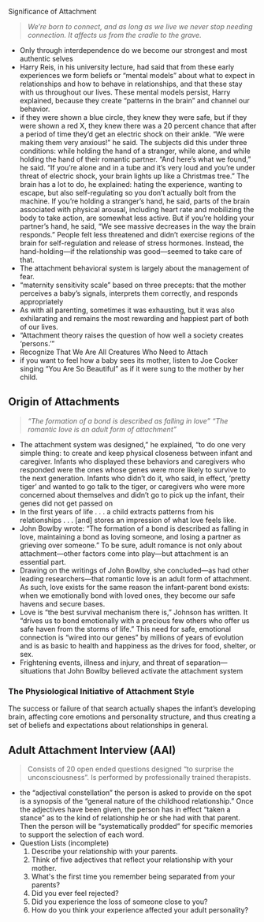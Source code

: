 Significance of Attachment

> *We’re born to connect, and as long as we live we never stop needing connection. It affects us from the cradle to the grave.*
> 
- Only through interdependence do we become our strongest and most authentic selves
- Harry Reis, in his university lecture, had said that from these early experiences we form beliefs or “mental models” about what to expect in relationships and how to behave in relationships, and that these stay with us throughout our lives. These mental models persist, Harry explained, because they create “patterns in the brain” and channel our behavior.
- if they were shown a blue circle, they knew they were safe, but if they were shown a red X, they knew there was a 20 percent chance that after a period of time they’d get an electric shock on their ankle. “We were making them very anxious!” he said. The subjects did this under three conditions: while holding the hand of a stranger, while alone, and while holding the hand of their romantic partner.
“And here’s what we found,” he said. “If you’re alone and in a tube and it’s very loud and you’re under threat of electric shock, your brain lights up like a Christmas tree.” The brain has a lot to do, he explained: hating the experience, wanting to escape, but also self-regulating so you don’t actually bolt from the machine.
If you’re holding a stranger’s hand, he said, parts of the brain associated with physical arousal, including heart rate and mobilizing the body to take action, are somewhat less active.
But if you’re holding your partner’s hand, he said, “We see massive decreases in the way the brain responds.” People felt less threatened and didn’t exercise regions of the brain for self-regulation and release of stress hormones. Instead, the hand-holding—if the relationship was good—seemed to take care of that.
- The attachment behavioral system is largely about the management of fear.
- “maternity sensitivity scale” based on three precepts: that the mother perceives a baby’s signals, interprets them correctly, and responds appropriately
- As with all parenting, sometimes it was exhausting, but it was also exhilarating and remains the most rewarding and happiest part of both of our lives.
- “Attachment theory raises the question of how well a society creates ‘persons.’”
- Recognize That We Are All Creatures Who Need to Attach
- if you want to feel how a baby sees its mother, listen to Joe Cocker singing “You Are So Beautiful” as if it were sung to the mother by her child.

## Origin of Attachments

> *“The formation of a bond is described as falling in love”
“The romantic love is an adult form of attachment”*
> 
- The attachment system was designed,” he explained, “to do one very simple thing: to create and keep physical closeness between infant and caregiver. Infants who displayed these behaviors and caregivers who responded were the ones whose genes were more likely to survive to the next generation. Infants who didn’t do it, who said, in effect, ‘pretty tiger’ and wanted to go talk to the tiger, or caregivers who were more concerned about themselves and didn’t go to pick up the infant, their genes did not get passed on
- In the first years of life . . . a child extracts patterns from his relationships . . . [and] stores an impression of what love feels like.
- John Bowlby wrote: “The formation of a bond is described as falling in love, maintaining a bond as loving someone, and losing a partner as grieving over someone.” To be sure, adult romance is not only about attachment—other factors come into play—but attachment is an essential part.
- Drawing on the writings of John Bowlby, she concluded—as had other leading researchers—that romantic love is an adult form of attachment. As such, love exists for the same reason the infant-parent bond exists: when we emotionally bond with loved ones, they become our safe havens and secure bases.
- Love is “the best survival mechanism there is,” Johnson has written. It “drives us to bond emotionally with a precious few others who offer us safe haven from the storms of life.” This need for safe, emotional connection is “wired into our genes” by millions of years of evolution and is as basic to health and happiness as the drives for food, shelter, or sex.
- Frightening events, illness and injury, and threat of separation—situations that John Bowlby believed activate the attachment system

### The Physiological Initiative of Attachment Style

The success or failure of that search actually shapes the infant’s developing brain, affecting core emotions and personality structure, and thus creating a set of beliefs and expectations about relationships in general.

## Adult Attachment Interview (AAI)

> Consists of 20 open ended questions designed “to surprise the unconsciousness”. Is performed by professionally trained therapists.
> 
- the “adjectival constellation” the person is asked to provide on the spot is a synopsis of the “general nature of the childhood relationship.” Once the adjectives have been given, the person has in effect “taken a stance” as to the kind of relationship he or she had with that parent. Then the person will be “systematically prodded” for specific memories to support the selection of each word.
- Question Lists (incomplete)
    1. Describe your relationship with your parents.
    2. Think of five adjectives that reflect your relationship with your mother.
    3. What's the first time you remember being separated from your parents?
    4. Did you ever feel rejected?
    5. Did you experience the loss of someone close to you?
    6. How do you think your experience affected your adult personality?
